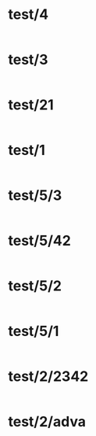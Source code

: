 # test/4
```

```

# test/3
```

```

# test/21
```

```

# test/1
```

```

# test/5/3
```

```

# test/5/42
```

```

# test/5/2
```

```

# test/5/1
```

```

# test/2/2342
```

```

# test/2/adva
```

```

